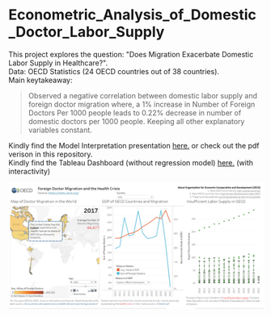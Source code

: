 # Econometric_Analysis_of_Domestic_Doctor_Labor_Supply
This project explores the question: "Does Migration Exacerbate Domestic Labor Supply in Healthcare?".  
Data: OECD Statistics (24 OECD countries out of 38 countries).  
Main keytakeaway: 

> Observed a negative correlation between domestic labor supply and foreign doctor migration where,
> a 1% increase in Number of Foreign Doctors Per 1000 people leads to 0.22% decrease in number of domestic doctors per 1000 people. 
> Keeping all other explanatory variables constant.

Kindly find the Model Interpretation presentation [here.](https://docs.google.com/presentation/d/1w0zTjAKUdtCZbffnUG3EMRmjcUv2T4RspVwW8S1LCKY/edit#slide=id.p) or check out the pdf verison in this repository.  
Kindly find the Tableau Dashboard (without regression model) [here.](https://public.tableau.com/views/YakshDashboardEconometricAnalysis/FinalDashboardYaksh?:language=en-US&:sid=&:display_count=n&:origin=viz_share_link) (with interactivity) 

![Example Image](images/view.png)

